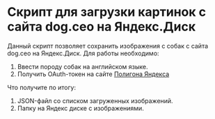 # Скрипт для загрузки картинок с сайта dog.ceo на Яндекс.Диск

Данный скрипт позволяет сохранить изображения с собак с сайта dog.ceo на Яндекс.Диск. Для работы необходимо:

1. Ввести породу собак на английском языке.
2. Получить OAuth-токен на сайте [Полигона Яндекса](https://yandex.ru/dev/disk/poligon)

Что получите по итогу:
1. JSON-файл со списком загруженных изображений.
2. Папку на Яндекс диске с изображениями.